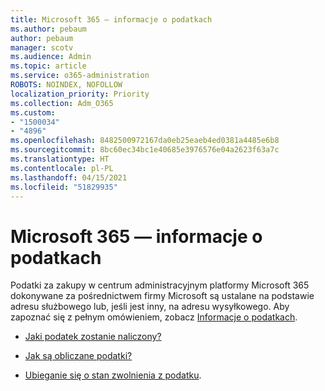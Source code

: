 ```yaml
---
title: Microsoft 365 — informacje o podatkach
ms.author: pebaum
author: pebaum
manager: scotv
ms.audience: Admin
ms.topic: article
ms.service: o365-administration
ROBOTS: NOINDEX, NOFOLLOW
localization_priority: Priority
ms.collection: Adm_O365
ms.custom:
- "1500034"
- "4896"
ms.openlocfilehash: 8482500972167da0eb25eaeb4ed0381a4485e6b8
ms.sourcegitcommit: 8bc60ec34bc1e40685e3976576e04a2623f63a7c
ms.translationtype: HT
ms.contentlocale: pl-PL
ms.lasthandoff: 04/15/2021
ms.locfileid: "51829935"
---
```

# <a name="microsoft-365-tax-information"></a>Microsoft 365 — informacje o podatkach

Podatki za zakupy w centrum administracyjnym platformy Microsoft 365 dokonywane za pośrednictwem firmy Microsoft są ustalane na podstawie adresu służbowego lub, jeśli jest inny, na adresu wysyłkowego. Aby zapoznać się z pełnym omówieniem, zobacz [Informacje o podatkach](https://docs.microsoft.com/microsoft-365/commerce/billing-and-payments/tax-information?view=o365-worldwide).

- [Jaki podatek zostanie naliczony?](https://docs.microsoft.com/microsoft-365/commerce/billing-and-payments/tax-information?view=o365-worldwide#what-tax-will-i-be-charged) 

- [Jak są obliczane podatki?](https://docs.microsoft.com/microsoft-365/commerce/billing-and-payments/tax-information?view=o365-worldwide#how-taxes-are-calculated)

- [Ubieganie się o stan zwolnienia z podatku](https://docs.microsoft.com/microsoft-365/commerce/billing-and-payments/tax-information?view=o365-worldwide#apply-for-tax-exempt-status).
